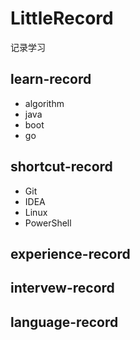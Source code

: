 # LittleRecord

记录学习

## learn-record

- algorithm
- java
- boot
- go

## shortcut-record

- Git
- IDEA
- Linux
- PowerShell

## experience-record

## intervew-record

## language-record